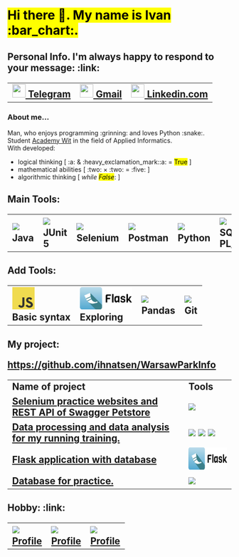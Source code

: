 <h1><mark>Hi there 👋. My name is Ivan :bar_chart:.</mark></h1>

<h2>Personal Info. I'm always happy to respond to your message: :link:  
<table>
  <tr>
<td>
   <a href="https://t.me/ihnatsen">
    <img src="https://upload.wikimedia.org/wikipedia/commons/thumb/8/82/Telegram_logo.svg/640px-Telegram_logo.svg.png"  width="30" height="30"> Telegram
  </a>
    </td>
<td>
  <a href="mailto:ivanihnatsenkau030202@gmail.com">
  <img src="https://static-00.iconduck.com/assets.00/gmail-icon-1024x1024-09wrt8am.png" width="30" height="30"> Gmail
  </a>
</td>
<td>
  <a href="https://www.linkedin.com/in/ivan-ihnatsenkau-b6721129b/">
    <img src="https://upload.wikimedia.org/wikipedia/commons/thumb/8/81/LinkedIn_icon.svg/1024px-LinkedIn_icon.svg.png" width="30" height="30"> Linkedin.com</a>
  </td>
      </tr>
</table>
</h2>


<h3>About me... </h3>
Man, who enjoys programming :grinning: and loves Python :snake:. <br/>Student <a href="https://www.wit.edu.pl/en/academy/about">Academy Wit</a> in the field of Applied Informatics.<br/>With developed:<br/> 

<ul>
  <li>logical thinking [ :a: & :heavy_exclamation_mark::a: = <mark>True</mark> ]</li>
  <li>mathematical abilities [ :two: × :two: = :five: ]</li>
  <li>algorithmic thinking [ <em>while <mark>False</mark></em>: ]</li>
</ul>

<h2>
Main Tools: 
<table>
  <tr>
    <td><img src="https://upload.wikimedia.org/wikipedia/en/thumb/3/30/Java_programming_language_logo.svg/1200px-Java_programming_language_logo.svg.png" widht="50" height="50"><br/>Java</td>
    <td><img src="https://junit.org/assets/img/junit5-logo.png" widht="50" height="50"><br/>JUnit 5</td>
    <td><img src="https://encrypted-tbn0.gstatic.com/images?q=tbn:ANd9GcQUXu8NnBJh1xU1MUXTNbs4ElxdVwGb2hsA-w&s" widht="50" height="50"><br/>Selenium</td>
    <td><img src="https://user-images.githubusercontent.com/8083855/44999455-72444280-afce-11e8-9f22-fdd7259c637b.png" widht="50" height="50"><br/>Postman</td>
    <td><img src="https://upload.wikimedia.org/wikipedia/commons/thumb/c/c3/Python-logo-notext.svg/640px-Python-logo-notext.svg.png" widht="50" height="50"><br/>Python</td>
    <td><img src="https://user-images.githubusercontent.com/25181517/117208740-bfb78400-adf5-11eb-97bb-09072b6bedfc.png" widht="50" height="50"><br/> SQL, PL/SQL

  </tr>
</table>
</h2>
<h2>
  Add Tools:
<table>
  <tr>
    <td><img src="https://raw.githubusercontent.com/github/explore/80688e429a7d4ef2fca1e82350fe8e3517d3494d/topics/javascript/javascript.png" widht="50" height="50"><br/>Basic syntax</td>
    <td><img src="https://raw.githubusercontent.com/pallets/flask/refs/heads/stable/docs/_static/flask-name.svg" widht="50" height="50"><br/>Exploring</td>
    <td><img src="https://github.com/marwin1991/profile-technology-icons/assets/76012086/24b02d77-2f28-43c7-b5d6-e15e3395851b" widht="50" height="50"><br/>Pandas</td>
    <td><img src="https://user-images.githubusercontent.com/25181517/192108372-f71d70ac-7ae6-4c0d-8395-51d8870c2ef0.png" widht="50" height="50"><br/>Git</td>
  </tr>
</table>

</h2>
<h2>
 My project:
<table> 
  <tr>
    <td>Name of project</td>
    <td>Tools</td>
  </tr>

https://github.com/ihnatsen/WarsawParkInfo
  <tr>
    <td><a href="https://github.com/ihnatsen/REST_API_AND_SELENIUM">Selenium practice websites and REST API of Swagger Petstore</a></td>
    <td><img src="https://encrypted-tbn0.gstatic.com/images?q=tbn:ANd9GcQUXu8NnBJh1xU1MUXTNbs4ElxdVwGb2hsA-w&s" widht="50" height="50"></td>
  </tr>
  <tr>
 <td><a href="https://github.com/ihnatsen/PythonProjectRunningPace">Data processing and data analysis for my running training.</a></td>
    <td><img src="https://user-images.githubusercontent.com/25181517/183423507-c056a6f9-1ba8-4312-a350-19bcbc5a8697.png" widht="50" height="50"> <img src="https://github.com/marwin1991/profile-technology-icons/assets/76012086/24b02d77-2f28-43c7-b5d6-e15e3395851b" widht="50" height="50"> <img src="https://upload.wikimedia.org/wikipedia/commons/thumb/8/84/Matplotlib_icon.svg/1200px-Matplotlib_icon.svg.png" widht="50" height="50"></td>
  </tr>
  <tr>
    <td><a href="https://github.com/ihnatsen/WarsawParkInfo">Flask application with database</a></td>
    <td><img src="https://raw.githubusercontent.com/pallets/flask/refs/heads/stable/docs/_static/flask-name.svg" widht="50" height="50"></td>
  </tr>
    
  <tr>
    <td><a href="https://github.com/ihnatsen/TrainingDataBase">Database for practice.</a></td>
    <td><img src="https://user-images.githubusercontent.com/25181517/117208740-bfb78400-adf5-11eb-97bb-09072b6bedfc.png" widht="50" height="50"></td>
  </tr>
  
</table>
</h2>

<h2>
  Hobby: :link:
<table>
  <tr>
    <td><a href="https://www.chess.com/member/thxalot"><img src="https://images.chesscomfiles.com/uploads/v1/images_users/tiny_mce/PedroPinhata/phpwlfNic.png" widht="50" height="50"><br/>Profile</a></td>
    <td><a href="https://www.codewars.com/users/ihnatsen"><img src="https://avatars.githubusercontent.com/u/5387632?s=200&v=4" widht="50" height="50"><br/>Profile</a></td>
 <td><a href="https://leetcode.com/u/ihnatsen/"><img src="https://raw.githubusercontent.com/jdneo/vscode-leetcode/master/resources/LeetCode.png" widht="50" height="50"><br/>Profile</a></td>
  </tr>
</table>

</h2>
